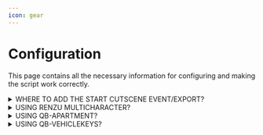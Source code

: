 ```yaml
---
icon: gear
---
```


# Configuration

This page contains all the necessary information for configuring and making the script work correctly.

<details>

<summary>WHERE TO ADD THE START CUTSCENE EVENT/EXPORT?</summary>

[Click here](clothing.md) to see the modification for adding the event/export that initiates the cutscene. Apply the changes based on the clothing script you are using.

</details>

<details>

<summary>USING RENZU MULTICHARACTER?</summary>

If you're using `renzu_multicharacter`, remember to apply additional modifications to make it work. [click here](clothing.md#instructions-for-renzu-multicharacter-users) to view the additional modifications required.

</details>

<details>

<summary>USING QB-APARTMENT?</summary>

If you use `qb-apartment`, [click here](qb-apartment.md) to view the essential modifications to ensure smooth functioning.

</details>

<details>

<summary>USING QB-VEHICLEKEYS?</summary>

If you use `qb-vehiclekeys`, [click her](qb-vehiclekeys.md)e to view the essential modifications to ensure smooth functioning.

</details>
